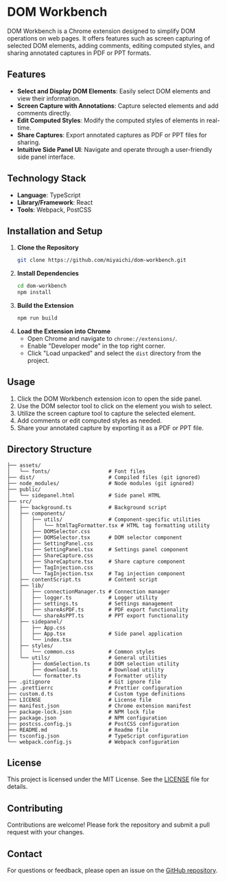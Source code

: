# DOM Workbench

DOM Workbench is a Chrome extension designed to simplify DOM operations on web pages. It offers features such as screen capturing of selected DOM elements, adding comments, editing computed styles, and sharing annotated captures in PDF or PPT formats.

## Features

- **Select and Display DOM Elements**: Easily select DOM elements and view their information.
- **Screen Capture with Annotations**: Capture selected elements and add comments directly.
- **Edit Computed Styles**: Modify the computed styles of elements in real-time.
- **Share Captures**: Export annotated captures as PDF or PPT files for sharing.
- **Intuitive Side Panel UI**: Navigate and operate through a user-friendly side panel interface.

## Technology Stack

- **Language**: TypeScript
- **Library/Framework**: React
- **Tools**: Webpack, PostCSS

## Installation and Setup

1. **Clone the Repository**
   ```bash
   git clone https://github.com/miyaichi/dom-workbench.git
   ```
2. **Install Dependencies**
   ```bash
   cd dom-workbench
   npm install
   ```
3. **Build the Extension**
   ```bash
   npm run build
   ```
4. **Load the Extension into Chrome**
   - Open Chrome and navigate to `chrome://extensions/`.
   - Enable "Developer mode" in the top right corner.
   - Click "Load unpacked" and select the `dist` directory from the project.

## Usage

1. Click the DOM Workbench extension icon to open the side panel.
2. Use the DOM selector tool to click on the element you wish to select.
3. Utilize the screen capture tool to capture the selected element.
4. Add comments or edit computed styles as needed.
5. Share your annotated capture by exporting it as a PDF or PPT file.

## Directory Structure

```plaintext
├── assets/
│   └── fonts/                   # Font files
├── dist/                        # Compiled files (git ignored)
├── node_modules/                # Node modules (git ignored)
├── public/
│   └── sidepanel.html           # Side panel HTML
├── src/
│   ├── background.ts            # Background script
│   ├── components/
│   │   ├── utils/               # Component-specific utilities
│   │   │   └── htmlTagFormatter.tsx # HTML tag formatting utility
│   │   ├── DOMSelector.css
│   │   ├── DOMSelector.tsx      # DOM selector component
│   │   ├── SettingPanel.css
│   │   ├── SettingPanel.tsx     # Settings panel component
│   │   ├── ShareCapture.css
│   │   ├── ShareCapture.tsx     # Share capture component
│   │   ├── TagInjection.css
│   │   └── TagInjection.tsx     # Tag injection component
│   ├── contentScript.ts         # Content script
│   ├── lib/
│   │   ├── connectionManager.ts # Connection manager
│   │   ├── logger.ts            # Logger utility
│   │   ├── settings.ts          # Settings management
│   │   ├── shareAsPDF.ts        # PDF export functionality
│   │   └── shareAsPPT.ts        # PPT export functionality
│   ├── sidepanel/
│   │   ├── App.css
│   │   ├── App.tsx              # Side panel application
│   │   └── index.tsx
│   ├── styles/
│   │   └── common.css           # Common styles
│   └── utils/                   # General utilities
│       ├── domSelection.ts      # DOM selection utility
│       ├── download.ts          # Download utility
│       └── formatter.ts         # Formatter utility
├── .gitignore                   # Git ignore file
├── .prettierrc                  # Prettier configuration
├── custom.d.ts                  # Custom type definitions
├── LICENSE                      # License file
├── manifest.json                # Chrome extension manifest
├── package-lock.json            # NPM lock file
├── package.json                 # NPM configuration
├── postcss.config.js            # PostCSS configuration
├── README.md                    # Readme file
├── tsconfig.json                # TypeScript configuration
└── webpack.config.js            # Webpack configuration
```

## License

This project is licensed under the MIT License. See the [LICENSE](LICENSE) file for details.

## Contributing

Contributions are welcome! Please fork the repository and submit a pull request with your changes.

## Contact

For questions or feedback, please open an issue on the [GitHub repository](https://github.com/miyaichi/dom-workbench/issues).
